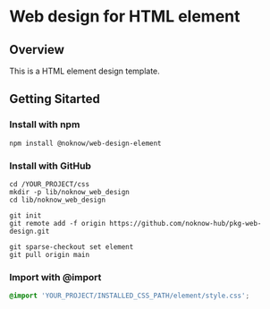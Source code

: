 # Web design for HTML element

## Overview

This is a HTML element design template.




## Getting Sitarted

### Install with npm

```console
npm install @noknow/web-design-element
```



### Install with GitHub

```console
cd /YOUR_PROJECT/css
mkdir -p lib/noknow_web_design
cd lib/noknow_web_design

git init
git remote add -f origin https://github.com/noknow-hub/pkg-web-design.git

git sparse-checkout set element
git pull origin main
```



### Import with @import

```css
@import 'YOUR_PROJECT/INSTALLED_CSS_PATH/element/style.css';
```
